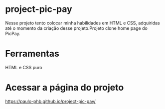 # project-pic-pay
Nesse projeto tento colocar minha habilidades em HTML e CSS, adquiridas até o momento da criação desse projeto.Projeto clone home page do PicPay.

# Ferramentas
HTML e CSS puro

# Acessar a página do projeto
https://paulo-phb.github.io/project-pic-pay/
